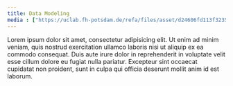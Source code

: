 ```yaml
---
title: Data Modeling
media : ["https://uclab.fh-potsdam.de/refa/files/asset/d24606fd113f3235eb817a36332050a14169caf7.png"]
---
```


Lorem ipsum dolor sit amet, consectetur adipisicing elit. Ut enim ad minim veniam, quis nostrud exercitation ullamco laboris nisi ut aliquip ex ea commodo consequat. Duis aute irure dolor in reprehenderit in voluptate velit esse cillum dolore eu fugiat nulla pariatur. Excepteur sint occaecat cupidatat non proident, sunt in culpa qui officia deserunt mollit anim id est laborum.